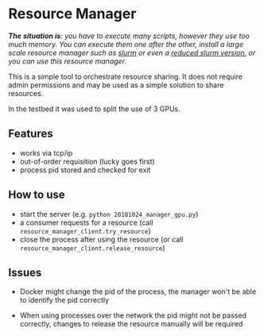 # Resource Manager

_**The situation is**: you have to execute many scripts, however they use too much memory. You can execute them one after the other, install a large scale resource manager such as [slurm](https://slurm.schedmd.com/documentation.html) or even a [reduced slurm version](https://github.com/labrax/minimal-slurm), or you can use this resource manager._

This is a simple tool to orchestrate resource sharing. It does not require admin permissions and may be used as a simple solution to share resources.

In the testbed it was used to split the use of 3 GPUs.

## Features
- works via tcp/ip
- out-of-order requisition (lucky goes first)
- process pid stored and checked for exit

## How to use
- start the server (e.g. `python 20181024_manager_gpu.py`)
- a consumer requests for a resource (call `resource_manager_client.try_resource`)
- close the process after using the resource (or call `resource_manager_client.release_resource`)

## Issues

- Docker might change the pid of the process, the manager won't be able to identify the pid correctly

- When using processes over the network the pid might not be passed correctly, changes to release the resource manually will be required
